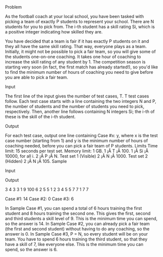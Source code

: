 Problem

As the football coach at your local school, you have been tasked with picking a team of exactly P students to represent your school. There are N students for you to pick from. The i-th student has a skill rating Si, which is a positive integer indicating how skilled they are. 

You have decided that a team is fair if it has exactly P students on it and they all have the same skill rating. That way, everyone plays as a team. Initially, it might not be possible to pick a fair team, so you will give some of the students one-on-one coaching. It takes one hour of coaching to increase the skill rating of any student by 1. 
The competition season is starting very soon (in fact, the first match has already started!), so you'd like to find the minimum number of hours of coaching you need to give before you are able to pick a fair team. 

Input

The first line of the input gives the number of test cases, T. T test cases follow. Each test case starts with a line containing the two integers N and P, the number of students and the number of students you need to pick, respectively. Then, another line follows containing N integers Si; the i-th of these is the skill of the i-th student. 

Output

For each test case, output one line containing Case #x: y, where x is the test case number (starting from 1) and y is the minimum number of hours of coaching needed, before you can pick a fair team of P students. 
Limits
Time limit: 15 seconds per test set.
Memory limit: 1 GB.
1 ¡Â T ¡Â 100.
1 ¡Â Si ¡Â 10000, for all i.
2 ¡Â P ¡Â N.
Test set 1 (Visible)
2 ¡Â N ¡Â 1000. 
Test set 2 (Hidden)
2 ¡Â N ¡Â 105. 
Sample

Input 
  

Output 
  
3
4 3
3 1 9 100
6 2
5 5 1 2 3 4
5 5
7 7 1 7 7

  
Case #1: 14
Case #2: 0
Case #3: 6

  
In Sample Case #1, you can spend a total of 6 hours training the first student and 8 hours training the second one. This gives the first, second and third students a skill level of 9. This is the minimum time you can spend, so the answer is 14. 
In Sample Case #2, you can already pick a fair team (the first and second student) without having to do any coaching, so the answer is 0. 
In Sample Case #3, P = N, so every student will be on your team. You have to spend 6 hours training the third student, so that they have a skill of 7, like everyone else. This is the minimum time you can spend, so the answer is 6. 
